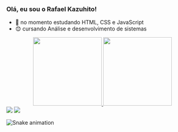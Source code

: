 ### Olá, eu sou o Rafael Kazuhito!

- 🌱 no momento estudando HTML, CSS e JavaScript
- 😊 cursando Análise e desenvolvimento de sistemas

<div align="center">
  <a href="https://github.com/rkazuhito">
  <img height="180em" src="https://github-readme-stats.vercel.app/api?username=rkazuhito&show_icons=true&theme=dark&include_all_commits=true&count_private=true"/>
  <img height="180em" src="https://github-readme-stats.vercel.app/api/top-langs/?username=rkazuhito&layout=compact&langs_count=7&theme=dark"/>
</div>

<div> 
  <a href="https://instagram.com/kazuzito" target="_blank"><img src="https://img.shields.io/badge/-Instagram-%23E4405F?style=for-the-badge&logo=instagram&logoColor=white" target="_blank"></a>
  <a href = "mailto:rafakazuhito@gmail.com"><img src="https://img.shields.io/badge/-Gmail-%23333?style=for-the-badge&logo=gmail&logoColor=white" target="_blank"></a>
</div>

![Snake animation](https://github.com/rkazuhito/rkazuhito/blob/output/github-contribution-grid-snake.svg)
